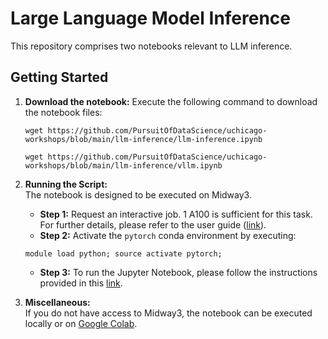# Large Language Model Inference

This repository comprises two notebooks relevant to LLM inference.

## Getting Started

1. **Download the notebook:**
    Execute the following command to download the notebook files:
    ```
    wget https://github.com/PursuitOfDataScience/uchicago-workshops/blob/main/llm-inference/llm-inference.ipynb
    ```

    ```
    wget https://github.com/PursuitOfDataScience/uchicago-workshops/blob/main/llm-inference/vllm.ipynb
    ```

2. **Running the Script:**  
The notebook is designed to be executed on Midway3.  
    - **Step 1:** Request an interactive job. 1 A100 is sufficient for this task. For further details, please refer to the user guide ([link](https://rcc-uchicago.github.io/user-guide/slurm/sinteractive/)).  
    - **Step 2:** Activate the `pytorch` conda environment by executing:  
    ```
    module load python; source activate pytorch;
    ```
    - **Step 3:** To run the Jupyter Notebook, please follow the instructions provided in this [link](https://rcc-uchicago.github.io/user-guide/software/apps-and-envs/python/?h=python).

3. **Miscellaneous:**  
If you do not have access to Midway3, the notebook can be executed locally or on [Google Colab](https://colab.research.google.com/).

